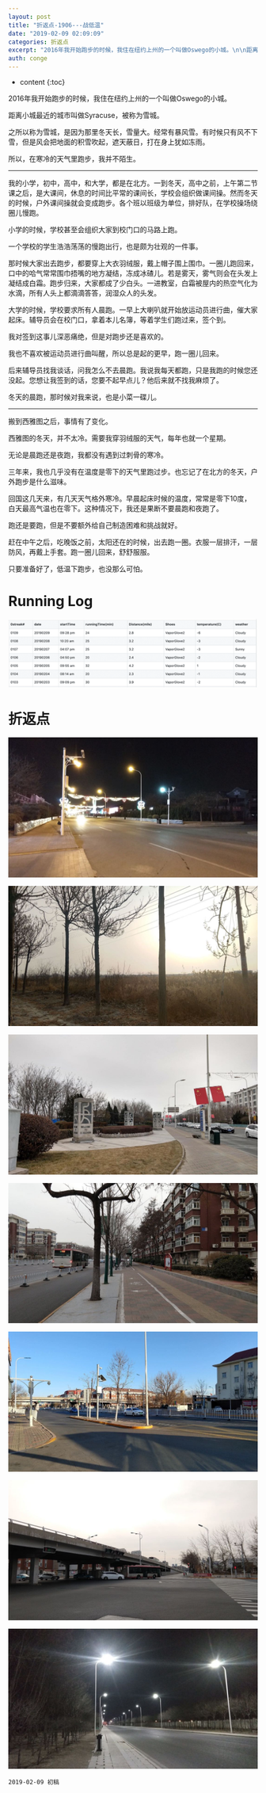 ```yaml
---
layout: post
title: "折返点-1906---战低温"
date: "2019-02-09 02:09:09"
categories: 折返点
excerpt: "2016年我开始跑步的时候，我住在纽约上州的一个叫做Oswego的小城。\n\n距离小城最近的城市叫做Syracuse，被称为雪城。\n\n之所以称为雪城，是因为那里冬天长，雪量大。经常有暴风雪。有时候只有风不下雪，但是风会把地面的积雪吹起，遮天蔽日，打在身上犹如冻雨..."
auth: conge
---
```

* content
{:toc}

2016年我开始跑步的时候，我住在纽约上州的一个叫做Oswego的小城。

距离小城最近的城市叫做Syracuse，被称为雪城。

之所以称为雪城，是因为那里冬天长，雪量大。经常有暴风雪。有时候只有风不下雪，但是风会把地面的积雪吹起，遮天蔽日，打在身上犹如冻雨。

所以，在寒冷的天气里跑步，我并不陌生。

-----

我的小学，初中，高中，和大学，都是在北方。一到冬天，高中之前，上午第二节课之后，是大课间，休息的时间比平常的课间长，学校会组织做课间操。然而冬天的时候，户外课间操就会变成跑步。各个班以班级为单位，排好队，在学校操场绕圈儿慢跑。

小学的时候，学校甚至会组织大家到校门口的马路上跑。

一个学校的学生浩浩荡荡的慢跑出行，也是颇为壮观的一件事。

那时候大家出去跑步，都要穿上大衣羽绒服，戴上帽子围上围巾。一圈儿跑回来，口中的哈气常常围巾捂嘴的地方凝结，冻成冰碴儿。若是雾天，雾气则会在头发上凝结成白霜。跑步归来，大家都成了少白头。一进教室，白霜被屋内的热空气化为水滴，所有人头上都滴滴答答，润湿众人的头发。

大学的时候，学校要求所有人晨跑。一早上大喇叭就开始放运动员进行曲，催大家起床。辅导员会在校门口，拿着本儿名簿，等着学生们跑过来，签个到。

我对签到这事儿深恶痛绝，但是对跑步还是喜欢的。

我也不喜欢被运动员进行曲叫醒，所以总是起的更早，跑一圈儿回来。

后来辅导员找我谈话，问我怎么不去晨跑。我说我每天都跑，只是我跑的时候您还没起。您想让我签到的话，您要不起早点儿？他后来就不找我麻烦了。

冬天的晨跑，那时候对我来说，也是小菜一碟儿。

-----

搬到西雅图之后，事情有了变化。

西雅图的冬天，并不太冷。需要我穿羽绒服的天气，每年也就一个星期。

无论是晨跑还是夜跑，我都没有遇到过刺骨的寒冷。

三年来，我也几乎没有在温度是零下的天气里跑过步。也忘记了在北方的冬天，户外跑步是什么滋味。

回国这几天来，有几天天气格外寒冷。早晨起床时候的温度，常常是零下10度，白天最高气温也在零下。这种情况下，我还是果断不要晨跑和夜跑了。

跑还是要跑，但是不要额外给自己制造困难和挑战就好。

赶在中午之后，吃晚饭之前，太阳还在的时候，出去跑一圈。衣服一层排汗，一层防风，再戴上手套。跑一圈儿回来，舒舒服服。

只要准备好了，低温下跑步，也没那么可怕。


# Running Log
![Running Log week 06 2019](/assets/images/折返点/118382-8ecfef68885a2980.png)

# 折返点
![20190203.jpg](/assets/images/折返点/118382-3ec6001198f98427.jpg)

![20190204.jpg](/assets/images/折返点/118382-a05c548e4d76571f.jpg)

![20190205.jpg](/assets/images/折返点/118382-9b1662996a4f84c8.jpg)

![20190206.jpg](/assets/images/折返点/118382-e944e400a3c034e6.jpg)

![20190207.jpg](/assets/images/折返点/118382-29c4101f2993d5f8.jpg)

![20190208.jpg](/assets/images/折返点/118382-1cc7cd38d563b6eb.jpg)

![20190209.jpg](/assets/images/折返点/118382-31af84b1f0027282.jpg)

```
2019-02-09 初稿
```

